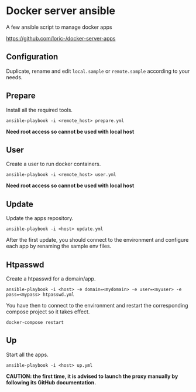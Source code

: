 # Docker server ansible

A few ansible script to manage docker apps

https://github.com/loric-/docker-server-apps

## Configuration

Duplicate, rename and edit `local.sample` or `remote.sample` according to your needs.

## Prepare

Install all the required tools.

    ansible-playbook -i <remote_host> prepare.yml

**Need root access so cannot be used with local host**

## User

Create a user to run docker containers.

    ansible-playbook -i <remote_host> user.yml

**Need root access so cannot be used with local host**

## Update

Update the apps repository.

    ansible-playbook -i <host> update.yml

After the first update, you should connect to the environment and configure each app by renaming the sample env files.

## Htpasswd

Create a htpasswd for a domain/app.

    ansible-playbook -i <host> -e domain=<mydomain> -e user=<myuser> -e pass=<mypass> htpasswd.yml

You have then to connect to the environment and restart the corresponding compose project so it takes effect.

    docker-compose restart

## Up

Start all the apps.

    ansible-playbook -i <host> up.yml

**CAUTION: the first time, it is advised to launch the proxy manually by following its GitHub documentation.**